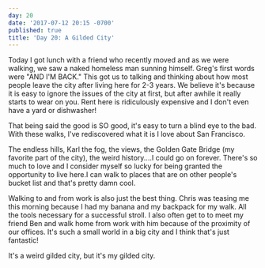 ```yaml
---
day: 20
date: '2017-07-12 20:15 -0700'
published: true
title: 'Day 20: A Gilded City'
---
```

Today I got lunch with a friend who recently moved and as we were walking, we saw a naked homeless man sunning himself. Greg's first words were "AND I'M BACK." This got us to talking and thinking about how most people leave the city after living here for 2-3 years. We believe it's because it is easy to ignore the issues of the city at first, but after awhile it really starts to wear on you. Rent here is ridiculously expensive and I don't even have a yard or dishwasher!

That being said the good is SO good, it's easy to turn a blind eye to the bad. With these walks, I've rediscovered what it is I love about San Francisco.

The endless hills, Karl the fog, the views, the Golden Gate Bridge (my favorite part of the city), the weird history....I could go on forever. There's so much to love and I consider myself so lucky for being granted the opportunity to live here.I can walk to places that are on other people's bucket list and that's pretty damn cool. 

Walking to and from work is also just the best thing. Chris was teasing me this morning because I had my banana and my backpack for my walk. All the tools necessary for a successful stroll. I also often get to to meet my friend Ben and walk home from work with him because of the proximity of our offices. It's such a small world in a big city and I think that's just fantastic!

It's a weird gilded city, but it's my gilded city. 